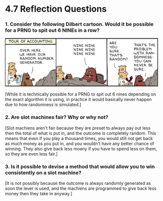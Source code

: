 # 4.7 Reflection Questions

### 1. Consider the following Dilbert cartoon. Would it be possible for a PRNG to spit out 6 NINEs in a row?

![Dilbert Cartoon](dilbert-cartoon.jpg)

[While it is technically possible for a PRNG to spit out 6 nines depending on the exact algorithm it is using, in practice it would basically never happen due to how randomness is simulated.]

### 2. Are slot machines fair? Why or why not?

[Slot machiens aren't fair because they are preset to always pay out less then the total of what is put in, and the outcome is completely random. This means that even if you play a thousand times, you would still not get back as much money as you put in, and you wouldn't have any better chance of winning. They also give back less moeny if you have to spend less on them, so they are even less fair.]

### 3. Is it possible to devise a method that would allow you to win consistently on a slot machine?

[It is not possibly because the outcome is always randomly generated as soon the lever is used, and the machiens are programmed to give back less money then they take in anyway.]

